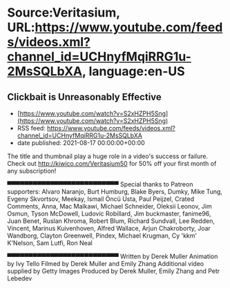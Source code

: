 # Source:Veritasium, URL:https://www.youtube.com/feeds/videos.xml?channel_id=UCHnyfMqiRRG1u-2MsSQLbXA, language:en-US

## Clickbait is Unreasonably Effective
 - [https://www.youtube.com/watch?v=S2xHZPH5Sng](https://www.youtube.com/watch?v=S2xHZPH5Sng)
 - RSS feed: https://www.youtube.com/feeds/videos.xml?channel_id=UCHnyfMqiRRG1u-2MsSQLbXA
 - date published: 2021-08-17 00:00:00+00:00

The title and thumbnail play a huge role in a video's success or failure.
Check out http://kiwico.com/Veritasium50 for 50% off your first month of any subscription!

▀▀▀▀▀▀▀▀▀▀▀▀▀▀▀▀▀▀▀▀▀▀▀▀▀▀ 
Special thanks to Patreon supporters: Alvaro Naranjo, Burt Humburg, Blake Byers, Dumky, Mike Tung, Evgeny Skvortsov, Meekay, Ismail Öncü Usta, Paul Peijzel, Crated Comments, Anna, Mac Malkawi, Michael Schneider, Oleksii Leonov, Jim Osmun, Tyson McDowell, Ludovic Robillard, Jim buckmaster, fanime96, Juan Benet, Ruslan Khroma, Robert Blum, Richard Sundvall, Lee Redden, Vincent, Marinus Kuivenhoven, Alfred Wallace, Arjun Chakroborty, Joar Wandborg, Clayton Greenwell, Pindex, Michael Krugman, Cy 'kkm' K'Nelson, Sam Lutfi, Ron Neal 

▀▀▀▀▀▀▀▀▀▀▀▀▀▀▀▀▀▀▀▀▀▀▀▀▀▀ 
Written by Derek Muller
Animation by Ivy Tello
Filmed by Derek Muller and Emily Zhang
Additional video supplied by Getty Images 
Produced by Derek Muller, Emily Zhang and Petr Lebedev

